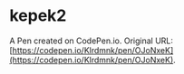 # kepek2

A Pen created on CodePen.io. Original URL: [https://codepen.io/Klrdmnk/pen/OJoNxeK](https://codepen.io/Klrdmnk/pen/OJoNxeK).

